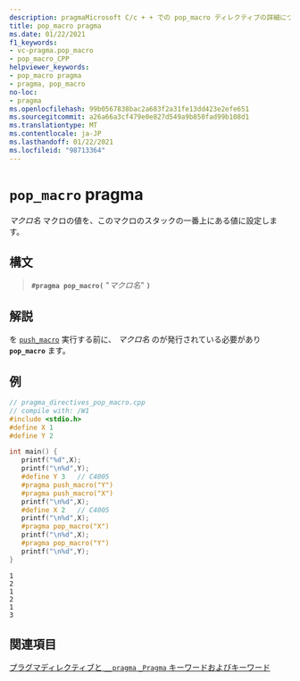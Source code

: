```yaml
---
description: pragmaMicrosoft C/c + + での pop_macro ディレクティブの詳細については、こちらを参照してください。
title: pop_macro pragma
ms.date: 01/22/2021
f1_keywords:
- vc-pragma.pop_macro
- pop_macro_CPP
helpviewer_keywords:
- pop_macro pragma
- pragma, pop_macro
no-loc:
- pragma
ms.openlocfilehash: 99b0567838bac2a683f2a31fe13dd423e2efe651
ms.sourcegitcommit: a26a66a3cf479e0e827d549a9b850fad99b108d1
ms.translationtype: MT
ms.contentlocale: ja-JP
ms.lasthandoff: 01/22/2021
ms.locfileid: "98713364"
---
```

# <a name="pop_macro-no-locpragma"></a>`pop_macro` pragma

*マクロ名* マクロの値を、このマクロのスタックの一番上にある値に設定します。

## <a name="syntax"></a>構文

> **`#pragma pop_macro(`** "*マクロ名*" **`)`**

## <a name="remarks"></a>解説

を [`push_macro`](../preprocessor/push-macro.md) 実行する前に、 *マクロ名* のが発行されている必要があり **`pop_macro`** ます。

## <a name="example"></a>例

```cpp
// pragma_directives_pop_macro.cpp
// compile with: /W1
#include <stdio.h>
#define X 1
#define Y 2

int main() {
   printf("%d",X);
   printf("\n%d",Y);
   #define Y 3   // C4005
   #pragma push_macro("Y")
   #pragma push_macro("X")
   printf("\n%d",X);
   #define X 2   // C4005
   printf("\n%d",X);
   #pragma pop_macro("X")
   printf("\n%d",X);
   #pragma pop_macro("Y")
   printf("\n%d",Y);
}
```

```Output
1
2
1
2
1
3
```

## <a name="see-also"></a>関連項目

[プラグマディレクティブと `__pragma` `_Pragma` キーワードおよびキーワード](./pragma-directives-and-the-pragma-keyword.md)

